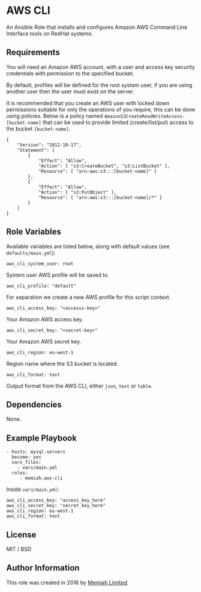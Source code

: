 AWS CLI
=======

An Ansible Role that installs and configures Amazon AWS Command Line
Interface tools on RedHat systems.

Requirements
------------

You will need an Amazon AWS account, with a user and access key security
credentials with permission to the specified bucket.

By default, profiles will be defined for the root system user, if you
are using another user then the user must exist on the server. 

It is recommended that you create an AWS user with locked down permissions
suitable for only the operations of you require, this can be done using
policies. Below is a policy named `AmazonS3CreateReadWriteAccess-[bucket-name]`
that can be used to provide limited (create/list/put) access to the
bucket `[bucket-name]`.

    {
        "Version": "2012-10-17",
        "Statement": [
            {
                "Effect": "Allow",
                "Action": [ "s3:CreateBucket", "s3:ListBucket" ],
                "Resource": [ "arn:aws:s3:::[bucket-name]" ]
            },
            {
                "Effect": "Allow",
                "Action": [ "s3:PutObject" ],
                "Resource": [ "arn:aws:s3:::[bucket-name]/*" ]
            }
        ]
    }

Role Variables
--------------

Available variables are listed below, along with default values (see 
`defaults/main.yml`):

    aws_cli_system_user: root

System user AWS profile will be saved to.

    aws_cli_profile: "default"

For separation we create a new AWS profile for this script context.

    aws_cli_access_key: "<accesss-key>"
    
Your Amazon AWS access key.

    aws_cli_secret_key: "<secret-key>"
    
Your Amazon AWS secret key.

    aws_cli_region: eu-west-1
    
Region name where the S3 bucket is located.

    aws_cli_format: text
    
Output format from the AWS CLI, either `json`, `text` or `table`.

Dependencies
------------

None.

Example Playbook
----------------

    - hosts: mysql-servers
      become: yes
      vars_files:
        - vars/main.yml
      roles:
         - memiah.aws-cli

*Inside `vars/main.yml`*:

    aws_cli_access_key: "access_key_here"
    aws_cli_secret_key: "secret_key_here"
    aws_cli_region: eu-west-1
    aws_cli_format: text

License
-------

MIT / BSD

Author Information
------------------

This role was created in 2016 by [Memiah Limited](https://github.com/memiah).
